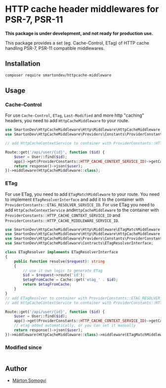 # HTTP cache header middlewares for PSR-7, PSR-11

**This package is under development, and not ready for production use.**

This package provides a set (eg. Cache-Control, ETag) of HTTP cache handling PSR-7, PSR-11 compatible middlewares.

## Installation

```bash
composer require smartondev/httpcache-middleware
```

## Usage

### Cache-Control

For use `Cache-Control`, `ETag`, `Last-Modified` and more http "caching" headers, you need to add `HttpCacheMiddleware`
to your route.

```php
use SmartonDev\HttpCacheMiddleware\Http\Middleware\HttpCacheMiddleware;
use SmartonDev\HttpCacheMiddleware\Providers\Constants\ProviderConstants;

// add HttpCacheContextService to container with ProviderConstants::HTTP_CACHE_CONTEXT_SERVICE_ID as singleton per request

Route::get('/api/user/{id}', function ($id) {
    $user = User::find($id);
    app()->get(ProviderConstants::HTTP_CACHE_CONTEXT_SERVICE_ID)->getCacheHeaderBuilder()->maxAge(days: 30)->public();
    return response()->json($user);
})->middleware(HttpCacheMiddleware::class);
```

### ETag

For use ETag, you need to add `ETagMatchMiddleware` to your route. You need to implement `ETagResolverInterface` and add
it to the container with `ProviderConstants::ETAG_RESOLVER_SERVICE_ID`. For use ETag you need to
add `HttpCacheContextService` and`HttpCacheMiddleware` to the container
with `ProviderConstants::HTTP_CACHE_CONTEXT_SERVICE_ID`
and `ProviderConstants::HTTP_CACHE_MIDDLEWARE_SERVICE_ID`.

```php
use SmartonDev\HttpCacheMiddleware\Http\Middleware\ETagMatchMiddleware;
use SmartonDev\HttpCacheMiddleware\Http\Middleware\HttpCacheMiddleware;
use SmartonDev\HttpCacheMiddleware\Providers\Constants\ProviderConstants;
use SmartonDev\HttpCacheMiddleware\Contracts\ETagResolverInterface;

class ETagResolver implements ETagResolverInterface
{
    public function resolve($request): string
    {
        // use it own logic to generate ETag
        $id = $request->route('id');
        $etagFromCache = Cache::get('etag_' . $id);
        return $etagFromCache;
    }
}
// add ETagResolver to container with ProviderConstants::ETAG_RESOLVER_SERVICE_ID
// add HttpCacheContextService to container with ProviderConstants::HTTP_CACHE_CONTEXT_SERVICE_ID as singleton pre request

Route::get('/api/user/{id}', function ($id) {
    $user = User::find($id);
    app()->get(ProviderConstants::HTTP_CACHE_CONTEXT_SERVICE_ID)->getCacheHeaderBuilder()->maxAge(days: 30)->public();
    // etag added automatically, or you can set it manually
    return response()->json($user);
})->middleware(HttpCacheMiddleware::class)->middleware(ETagMatchMiddleware::class);
```

### Modified since

```php

```

## Author

- [Márton Somogyi](https://github.com/kamarton)
